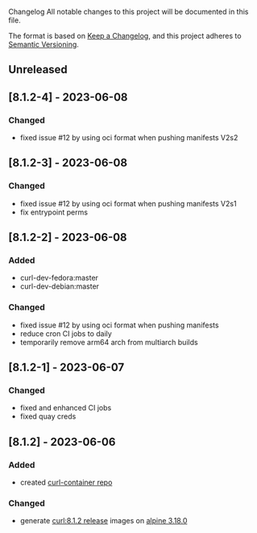 Changelog
All notable changes to this project will be documented in this file.

The format is based on [Keep a Changelog](https://keepachangelog.com/en/1.0.0/),
and this project adheres to [Semantic Versioning](https://semver.org/spec/v2.0.0.html).

## Unreleased

## [8.1.2-4] - 2023-06-08
### Changed
- fixed issue #12 by using oci format when pushing manifests V2s2

## [8.1.2-3] - 2023-06-08
### Changed
- fixed issue #12 by using oci format when pushing manifests V2s1
- fix entrypoint perms

## [8.1.2-2] - 2023-06-08
### Added 
- curl-dev-fedora:master
- curl-dev-debian:master
### Changed
- fixed issue #12 by using oci format when pushing manifests
- reduce cron CI jobs to daily
- temporarily remove arm64 arch from multiarch builds

## [8.1.2-1] - 2023-06-07
### Changed
- fixed and enhanced CI jobs
- fixed quay creds

## [8.1.2] - 2023-06-06
### Added
- created [curl-container repo](https://github.com/curl/curl-container/pull/1)
### Changed
- generate [curl:8.1.2 release](https://github.com/curl/curl/releases/tag/curl-8_1_2) images on [alpine 3.18.0](https://alpinelinux.org/posts/Alpine-3.18.0-released.html) 
